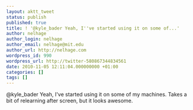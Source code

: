 ```yaml
---
layout: aktt_tweet
status: publish
published: true
title: ! '@kyle_bader Yeah, I''ve started using it on some of...'
author: nelhage
author_login: nelhage
author_email: nelhage@mit.edu
author_url: http://nelhage.com
wordpress_id: 990
wordpress_url: http://twitter-580867344834561
date: 2010-11-05 12:11:04.000000000 +01:00
categories: []
tags: []
---
```

@kyle_bader Yeah, I've started using it on some of my machines. Takes a bit of relearning after screen, but it looks awesome.
